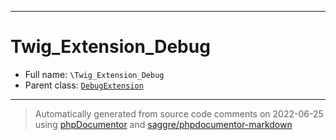 ***

# Twig_Extension_Debug

* Full name: `\Twig_Extension_Debug`
* Parent class: [`DebugExtension`](./Twig/Extension/DebugExtension.md)

***
> Automatically generated from source code comments on 2022-06-25 using [phpDocumentor](http://www.phpdoc.org/) and [saggre/phpdocumentor-markdown](https://github.com/Saggre/phpDocumentor-markdown)
